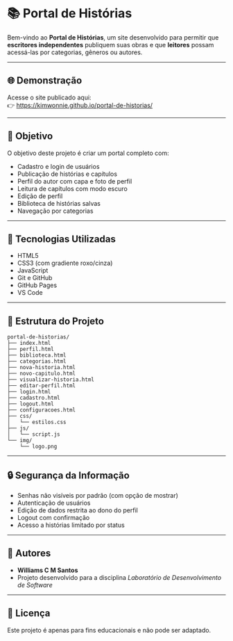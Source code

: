 
# 📚 Portal de Histórias

Bem-vindo ao **Portal de Histórias**, um site desenvolvido para permitir que **escritores independentes** publiquem suas obras e que **leitores** possam acessá-las por categorias, gêneros ou autores.

---

## 🌐 Demonstração

Acesse o site publicado aqui:  
👉 https://kimwonnie.github.io/portal-de-historias/



---

## 🎯 Objetivo

O objetivo deste projeto é criar um portal completo com:
- Cadastro e login de usuários
- Publicação de histórias e capítulos
- Perfil do autor com capa e foto de perfil
- Leitura de capítulos com modo escuro
- Edição de perfil
- Biblioteca de histórias salvas
- Navegação por categorias

---

## 🧪 Tecnologias Utilizadas

- HTML5
- CSS3 (com gradiente roxo/cinza)
- JavaScript
- Git e GitHub
- GitHub Pages
- VS Code

---

## 📁 Estrutura do Projeto

```
portal-de-historias/
├── index.html
├── perfil.html
├── biblioteca.html
├── categorias.html
├── nova-historia.html
├── novo-capitulo.html
├── visualizar-historia.html
├── editar-perfil.html
├── login.html
├── cadastro.html
├── logout.html
├── configuracoes.html
├── css/
│   └── estilos.css
├── js/
│   └── script.js
└── img/
    └── logo.png
```

---

## 🔒 Segurança da Informação

- Senhas não visíveis por padrão (com opção de mostrar)
- Autenticação de usuários
- Edição de dados restrita ao dono do perfil
- Logout com confirmação
- Acesso a histórias limitado por status

---

## 👥 Autores

- **Williams C M Santos**
- Projeto desenvolvido para a disciplina _Laboratório de Desenvolvimento de Software_

---

## 📌 Licença

Este projeto é apenas para fins educacionais e não pode ser adaptado.

